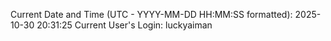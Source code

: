 Current Date and Time (UTC - YYYY-MM-DD HH:MM:SS formatted): 2025-10-30 20:31:25
Current User's Login: luckyaiman
